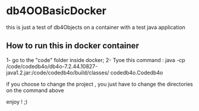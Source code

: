# db4OOBasicDocker
this is just a test of db4Objects on a container with a test java application

## How to run this in docker container

1- go to the "code" folder inside docker;
2- Tyoe this command : 
java -cp /code/codedb4o/db4o-7.2.44.10827-java1.2.jar:/code/codedb4o/build/classes/ codedb4o.Codedb4o

if you choose to change the project , you just have to change the directories on the command above


enjoy ! ;)